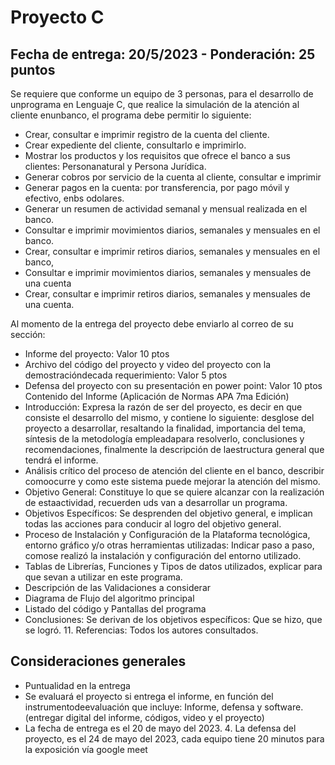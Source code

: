 # Proyecto C
## Fecha de entrega: 20/5/2023 - Ponderación: 25 puntos

Se requiere que conforme un equipo de 3 personas, para el desarrollo de unprograma en Lenguaje C, que realice la simulación de la atención al cliente enunbanco, el programa debe permitir lo siguiente:

- Crear, consultar e imprimir registro de la cuenta del cliente. 
- Crear expediente del cliente, consultarlo e imprimirlo. 
- Mostrar los productos y los requisitos que ofrece el banco a sus clientes: Personanatural y Persona Jurídica. 
- Generar cobros por servicio de la cuenta al cliente, consultar e imprimir
- Generar pagos en la cuenta: por transferencia, por pago móvil y efectivo, enbs odolares. 
- Generar un resumen de actividad semanal y mensual realizada en el banco. 
- Consultar e imprimir movimientos diarios, semanales y mensuales en el banco. 
- Crear, consultar e imprimir retiros diarios, semanales y mensuales en el banco, 
- Consultar e imprimir movimientos diarios, semanales y mensuales de una cuenta
- Crear, consultar e imprimir retiros diarios, semanales y mensuales de una cuenta. 

Al momento de la entrega del proyecto debe enviarlo al correo de su sección:
- Informe del proyecto: Valor 10 ptos
- Archivo del código del proyecto y video del proyecto con la demostracióndecada requerimiento: Valor 5 ptos
- Defensa del proyecto con su presentación en power point: Valor 10 ptos
Contenido del Informe (Aplicación de Normas APA 7ma Edición)
- Introducción: Expresa la razón de ser del proyecto, es decir en que consiste el
desarrollo del mismo, y contiene lo siguiente: desglose del proyecto a desarrollar, resaltando la finalidad, importancia del tema, síntesis de la metodología empleadapara resolverlo, conclusiones y recomendaciones, finalmente la descripción de laestructura general que tendrá el informe. 
- Análisis crítico del proceso de atención del cliente en el banco, describir comoocurre y como este sistema puede mejorar la atención del mismo. 
- Objetivo General: Constituye lo que se quiere alcanzar con la realización de estaactividad, recuerden uds van a desarrollar un programa.
- Objetivos Específicos: Se desprenden del objetivo general, e implican todas las
acciones para conducir al logro del objetivo general. 
- Proceso de Instalación y Configuración de la Plataforma tecnológica, entorno gráfico y/o otras herramientas utilizadas: Indicar paso a paso, comose realizó la instalación y configuración del entorno utilizado. 
- Tablas de Librerías, Funciones y Tipos de datos utilizados, explicar para que sevan a utilizar en este programa.
- Descripción de las Validaciones a considerar
- Diagrama de Flujo del algoritmo principal
- Listado del código y Pantallas del programa
- Conclusiones: Se derivan de los objetivos específicos: Que se hizo, que se logró. 11. Referencias: Todos los autores consultados.

## Consideraciones generales
- Puntualidad en la entrega
- Se evaluará el proyecto si entrega el informe, en función del instrumentodeevaluación que incluye: Informe, defensa y software. (entregar digital del informe, códigos, video y el proyecto)
- La fecha de entrega es el 20 de mayo del 2023. 4. La defensa del proyecto, es el 24 de mayo del 2023, cada equipo tiene 20 minutos
para la exposición vía google meet
